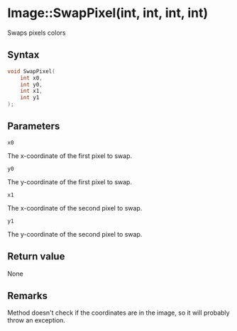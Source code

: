 # Image::SwapPixel(int, int, int, int)

Swaps pixels colors

## Syntax

```cpp
void SwapPixel(
    int x0,
    int y0,
    int x1,
    int y1
);
```

## Parameters

`x0`

The x-coordinate of the first pixel to swap.

`y0`

The y-coordinate of the first pixel to swap.

`x1`

The x-coordinate of the second pixel to swap.

`y1`

The y-coordinate of the second pixel to swap.

## Return value

None

## Remarks

Method doesn't check if the coordinates are in the image, so it will probably throw an exception.
